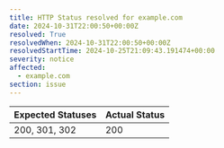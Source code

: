 ```yaml
---
title: HTTP Status resolved for example.com
date: 2024-10-31T22:00:50+00:00Z
resolved: True
resolvedWhen: 2024-10-31T22:00:50+00:00Z
resolvedStartTime: 2024-10-25T21:09:43.191474+00:00
severity: notice
affected:
  - example.com
section: issue
---
```


| Expected Statuses | Actual Status  |
|-------------------|----------------|
| 200, 301, 302 | 200 |
